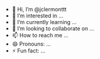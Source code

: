 - 👋 Hi, I’m @jclermonttt
- 👀 I’m interested in ...
- 🌱 I’m currently learning ...
- 💞️ I’m looking to collaborate on ...
- 📫 How to reach me ...
- 😄 Pronouns: ...
- ⚡ Fun fact: ...

<!---
jclermonttt/jclermonttt is a ✨ special ✨ repository because its `README.md` (this file) appears on your GitHub profile.
You can click the Preview link to take a look at your changes.
--->
